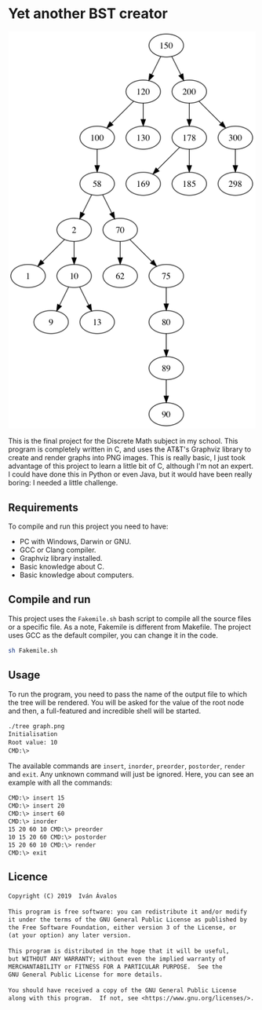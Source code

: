 # Yet another BST creator

![Example of generated BST](graph.png)

This is the final project for the Discrete Math subject in my school. This program is completely written in C, and uses the AT&T's Graphviz library to create and render graphs into PNG images. This is really basic, I just took advantage of this project to learn a little bit of C, although I'm not an expert. I could have done this in Python or even Java, but it would have been really boring: I needed a little challenge.

## Requirements

To compile and run this project you need to have:

+ PC with Windows, Darwin or GNU.
+ GCC or Clang compiler.
+ Graphviz library installed.
+ Basic knowledge about C.
+ Basic knowledge about computers.

## Compile and run

This project uses the `Fakemile.sh` bash script to compile all the source files or a specific file. As a note, Fakemile is different from Makefile. The project uses GCC as the default compiler, you can change it in the code.

```bash
sh Fakemile.sh
```

## Usage

To run the program, you need to pass the name of the output file to which the tree will be rendered. You will be asked for the value of the root node and then, a full-featured and incredible shell will be started.

```bash
./tree graph.png
Initialisation
Root value: 10
CMD:\> 
```

The available commands are `insert`, `inorder`, `preorder`, `postorder`, `render` and `exit`. Any unknown command will just be ignored. Here, you can see an example with all the commands:

```
CMD:\> insert 15
CMD:\> insert 20
CMD:\> insert 60
CMD:\> inorder
15 20 60 10 CMD:\> preorder
10 15 20 60 CMD:\> postorder
15 20 60 10 CMD:\> render
CMD:\> exit
```

## Licence

```
Copyright (C) 2019  Iván Ávalos

This program is free software: you can redistribute it and/or modify
it under the terms of the GNU General Public License as published by
the Free Software Foundation, either version 3 of the License, or
(at your option) any later version.

This program is distributed in the hope that it will be useful,
but WITHOUT ANY WARRANTY; without even the implied warranty of
MERCHANTABILITY or FITNESS FOR A PARTICULAR PURPOSE.  See the
GNU General Public License for more details.

You should have received a copy of the GNU General Public License
along with this program.  If not, see <https://www.gnu.org/licenses/>.
```
